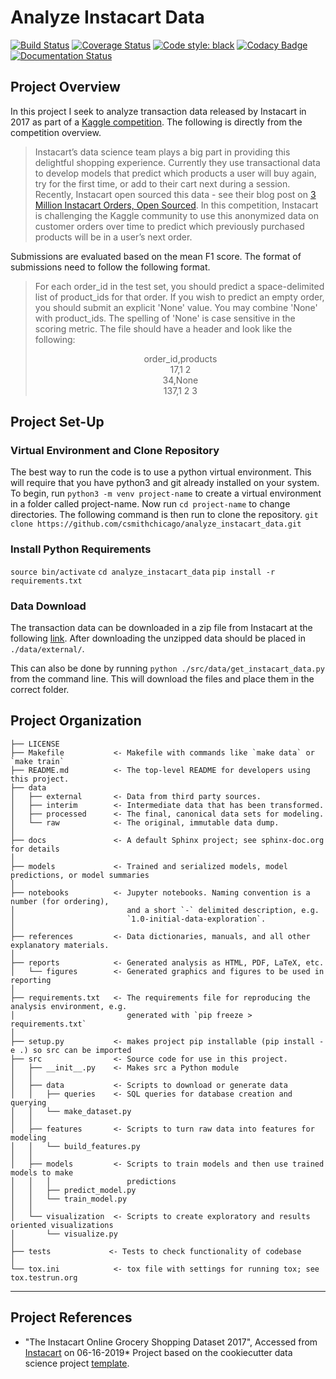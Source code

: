 # Analyze Instacart Data

[![Build Status](https://travis-ci.org/csmithchicago/analyze_instacart_data.svg?branch=master)](https://travis-ci.org/csmithchicago/analyze_instacart_data)
[![Coverage Status](https://coveralls.io/repos/github/csmithchicago/analyze_instacart_data/badge.svg?branch=master)](https://coveralls.io/github/csmithchicago/analyze_instacart_data?branch=master)
[![Code style: black](https://img.shields.io/badge/code%20style-black-000000.svg)](https://github.com/python/black)
[![Codacy Badge](https://api.codacy.com/project/badge/Grade/413dbdc41b89490da86758b6dc980d3c)](https://www.codacy.com/app/csmithchicago/analyze_instacart_data?utm_source=github.com&utm_medium=referral&utm_content=csmithchicago/analyze_instacart_data&utm_campaign=Badge_Grade)
[![Documentation Status](https://readthedocs.org/projects/analyze-instacart-data/badge/?version=latest)](https://analyze-instacart-data.readthedocs.io/en/latest/?badge=latest)

## Project Overview

In this project I seek to analyze transaction data released by Instacart in 2017 as part of a [Kaggle competition](https://www.kaggle.com/c/instacart-market-basket-analysis/overview). The following is directly from the competition overview.

> Instacart’s data science team plays a big part in providing this delightful shopping experience. Currently they use transactional data to develop models that predict which products a user will buy again, try for the first time, or add to their cart next during a session. Recently, Instacart open sourced this data - see their blog post on [3 Million Instacart Orders, Open Sourced](https://tech.instacart.com/3-million-instacart-orders-open-sourced-d40d29ead6f2).
> In this competition, Instacart is challenging the Kaggle community to use this anonymized data on customer orders over time to predict which previously purchased products will be in a user’s next order.

Submissions are evaluated based on the mean F1 score. The format of submissions need to follow the following format.

> For each order_id in the test set, you should predict a space-delimited list of product_ids for that order. If you wish to predict an empty order, you should submit an explicit 'None' value. You may combine 'None' with product_ids. The spelling of 'None' is case sensitive in the scoring metric. The file should have a header and look like the following:
>
> <p style="text-align: center;">order_id,products<br/>17,1 2 <br/>34,None<br/>137,1 2 3</p>

## Project Set-Up

### Virtual Environment and Clone Repository

The best way to run the code is to use a python virtual environment. This will require that you have python3 and git already installed on your system. To begin, run `python3 -m venv project-name` to create a virtual environment in a folder called project-name. Now run `cd project-name` to change directories. The following command is then run to clone the repository.
`git clone https://github.com/csmithchicago/analyze_instacart_data.git`

### Install Python Requirements

`source bin/activate`
`cd analyze_instacart_data`
`pip install -r requirements.txt`

### Data Download

The transaction data can be downloaded in a zip file from Instacart at the following [link](https://www.instacart.com/datasets/grocery-shopping-2017). After downloading the unzipped data should be placed in `./data/external/`.

This can also be done by running `python ./src/data/get_instacart_data.py` from the command line. This will download the files and place them in the correct folder.

## Project Organization

    ├── LICENSE
    ├── Makefile           <- Makefile with commands like `make data` or `make train`
    ├── README.md          <- The top-level README for developers using this project.
    ├── data
    │   ├── external       <- Data from third party sources.
    │   ├── interim        <- Intermediate data that has been transformed.
    │   ├── processed      <- The final, canonical data sets for modeling.
    │   └── raw            <- The original, immutable data dump.
    │
    ├── docs               <- A default Sphinx project; see sphinx-doc.org for details
    │
    ├── models             <- Trained and serialized models, model predictions, or model summaries
    │
    ├── notebooks          <- Jupyter notebooks. Naming convention is a number (for ordering),
    │                         and a short `-` delimited description, e.g.
    │                         `1.0-initial-data-exploration`.
    │
    ├── references         <- Data dictionaries, manuals, and all other explanatory materials.
    │
    ├── reports            <- Generated analysis as HTML, PDF, LaTeX, etc.
    │   └── figures        <- Generated graphics and figures to be used in reporting
    │
    ├── requirements.txt   <- The requirements file for reproducing the analysis environment, e.g.
    │                         generated with `pip freeze > requirements.txt`
    │
    ├── setup.py           <- makes project pip installable (pip install -e .) so src can be imported
    ├── src                <- Source code for use in this project.
    │   ├── __init__.py    <- Makes src a Python module
    │   │
    │   ├── data           <- Scripts to download or generate data
    │   │   ├── queries    <- SQL queries for database creation and querying
    │   │   └── make_dataset.py
    │   │
    │   ├── features       <- Scripts to turn raw data into features for modeling
    │   │   └── build_features.py
    │   │
    │   ├── models         <- Scripts to train models and then use trained models to make
    │   │   │                 predictions
    │   │   ├── predict_model.py
    │   │   └── train_model.py
    │   │
    │   └── visualization  <- Scripts to create exploratory and results oriented visualizations
    │       └── visualize.py
    │
    ├── tests             <- Tests to check functionality of codebase
    │
    └── tox.ini            <- tox file with settings for running tox; see tox.testrun.org

* * *

## Project References

-   "The Instacart Online Grocery Shopping Dataset 2017", Accessed from [Instacart](https://www.instacart.com/datasets/grocery-shopping-2017) on 06-16-2019\* Project based on the cookiecutter data science project [template](https://drivendata.github.io/cookiecutter-data-science/).
